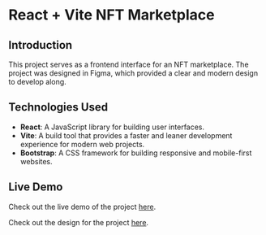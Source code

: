 # React + Vite NFT Marketplace

## Introduction
This project serves as a frontend interface for an NFT marketplace. The project was designed in Figma, which provided a clear and modern design to develop along.

## Technologies Used
- **React**: A JavaScript library for building user interfaces.
- **Vite**: A build tool that provides a faster and leaner development experience for modern web projects.
- **Bootstrap**: A CSS framework for building responsive and mobile-first websites.

## Live Demo
Check out the live demo of the project [here](https://yusufia99.github.io/NFT/).

Check out the design for the project [here](https://www.figma.com/design/Zn0NO16VITl6byKhZ7Isvd/Frontend-af-NFT-project?node-id=0-1&t=wZThOg2V0rQu5nWc-1).
